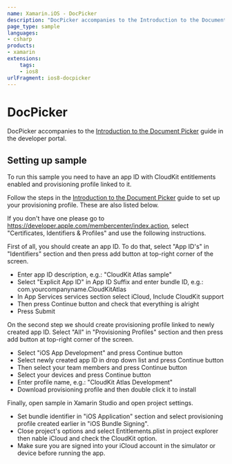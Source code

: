 ```yaml
---
name: Xamarin.iOS - DocPicker
description: "DocPicker accompanies to the Introduction to the Document Picker guide in the developer portal (iOS8)"
page_type: sample
languages:
- csharp
products:
- xamarin
extensions:
    tags:
    - ios8
urlFragment: ios8-docpicker
---
```

# DocPicker

DocPicker accompanies to the [Introduction to the Document Picker](http://developer.xamarin.com/guides/ios/platform_features/introduction_to_the_document_picker/) guide in the developer portal.

## Setting up sample

To run this sample you need to have an app ID with CloudKit
entitlements enabled and provisioning profile linked to it.  

Follow the steps in the [Introduction to the Document Picker](http://developer.xamarin.com/guides/ios/platform_features/introduction_to_the_document_picker/#Enabling_iCloud_in_Xamarin) guide to set up your provisioning profile. These are also listed below.

If you don't have one please go to
https://developer.apple.com/membercenter/index.action, select
"Certificates, Identifiers & Profiles" and use the following
instructions.

First of all, you should create an app ID.  To do that, select "App
ID's" in "Identifiers" section and then press add button at top-right
corner of the screen.

* Enter app ID description, e.g.: "CloudKit Atlas sample"
* Select "Explicit App ID" in App ID Suffix and enter bundle ID, e.g.:
  com.yourcompanyname.CloudKitAtlas
* In App Services services section select iCloud, Include CloudKit support
* Then press Continue button and check that everything is alright
* Press Submit

On the second step we should create provisioning profile linked to
newly created app ID. Select "All" in "Provisioning Profiles" section
and then press add button at top-right corner of the screen.

* Select "iOS App Development" and press Continue button
* Select newly created app ID in drop down list and press Continue button
* Then select your team members and press Continue button
* Select your devices and press Continue button
* Enter profile name, e.g.: "CloudKit Atlas Development"
* Download provisioning profile and then double click it to install

Finally, open sample in Xamarin Studio and open project settings.

* Set bundle identifier in "iOS Application" section and select
  provisioning profile created earlier in "iOS Bundle Signing".
* Close project's options and select Entitlements.plist in project
  explorer then nable iCloud and check the CloudKit option.
* Make sure you are signed into your iCloud account in the simulator
  or device before running the app.